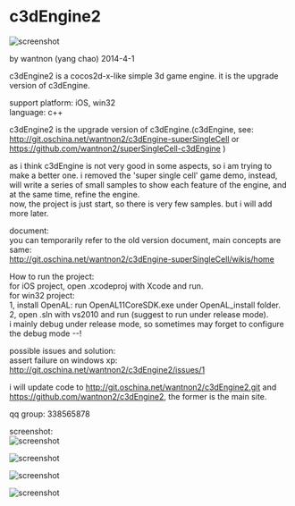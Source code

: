 c3dEngine2
==========  
  
![screenshot](http://git.oschina.net/wantnon2/c3dEngine2/raw/master/screenshot/logo.png)    
  
by wantnon (yang chao) 2014-4-1  
  
c3dEngine2 is a cocos2d-x-like simple 3d game engine. it is the upgrade version of c3dEngine.  
  
support platform: iOS, win32  
language: c++  
  
c3dEngine2 is the upgrade version of c3dEngine.(c3dEngine, see: http://git.oschina.net/wantnon2/c3dEngine-superSingleCell or https://github.com/wantnon2/superSingleCell-c3dEngine )   
  
as i think c3dEngine is not very good in some aspects, so i am trying to make a better one. i removed the 'super single cell' game demo, instead, will write a series of small samples to show each feature of the engine, and at the same time, refine the engine.  
now, the project is just start, so there is very few samples. but i will add more later.        
  
document:  
you can temporarily refer to the old version document, main concepts are same:   
http://git.oschina.net/wantnon2/c3dEngine-superSingleCell/wikis/home  
  
How to run the project:  
for iOS project, open .xcodeproj with Xcode and run.  
for win32 project:  
1, install OpenAL: run OpenAL11CoreSDK.exe under OpenAL_install folder.  
2, open .sln with vs2010 and run (suggest to run under release mode).   
i mainly debug under release mode, so sometimes may forget to configure the debug mode --!  
  
possible issues and solution:  
assert failure on windows xp: http://git.oschina.net/wantnon2/c3dEngine2/issues/1  
  
i will update code to http://git.oschina.net/wantnon2/c3dEngine2.git and https://github.com/wantnon2/c3dEngine2, the former is the main site.     
  
qq group: 338565878  
  
screenshot:  
![screenshot](http://git.oschina.net/wantnon2/c3dEngine2/raw/master/screenshot/screenshot1.png)  
  
![screenshot](http://git.oschina.net/wantnon2/c3dEngine2/raw/master/screenshot/screenshot2.png)  
  
![screenshot](http://git.oschina.net/wantnon2/c3dEngine2/raw/master/screenshot/screenshot3.png)  
  
![screenshot](http://git.oschina.net/wantnon2/c3dEngine2/raw/master/screenshot/screenshot4.png)